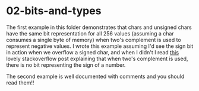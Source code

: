 # 02-bits-and-types

The first example in this folder demonstrates that chars and unsigned chars
have the same bit representation for all 256 values (assuming a char consumes
a single byte of memory) when two's complement is used to represent negative
values. I wrote this example assuming I'd see the sign bit in action when we
overflow a signed char, and when I didn't I read [this](https://stackoverflow.com/questions/18013599)
lovely stackoverflow post explaining that when two's complement is used, there
is no bit representing the sign of a number.

The second example is well documented with comments and you should read them!!
